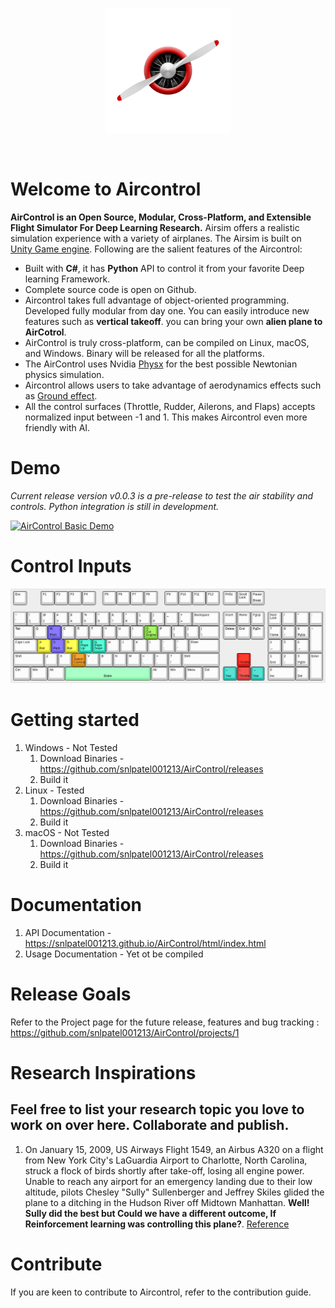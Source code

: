 <p align="center">
  <img src="docs/images/logo_original.png" height="200"/>
</p>
<BR>

# Welcome to Aircontrol

**AirControl is an Open Source, Modular, Cross-Platform, and Extensible Flight Simulator For Deep Learning Research.** Airsim offers a realistic simulation experience with a variety of airplanes. The Airsim is built on [Unity Game engine](https://unity.com). Following are the salient features of the Aircontrol:

* Built with **C#**, it has **Python** API to control it from your favorite Deep learning Framework.
* Complete source code is open on Github.
* Aircontrol takes full advantage of object-oriented programming. Developed fully modular from day one. You can easily introduce new features such as **vertical takeoff**. you can bring your own **alien plane to AirCotrol**. 
* AirControl is truly cross-platform, can be compiled on Linux, macOS, and Windows. Binary will be released for all the platforms.
* The AirControl uses Nvidia [Physx](https://en.wikipedia.org/wiki/PhysX) for the best possible Newtonian physics simulation.
* Aircontrol allows users to take advantage of aerodynamics effects such as [Ground effect](https://en.wikipedia.org/wiki/Ground_effect_(aerodynamics)).
* All the control surfaces (Throttle, Rudder, Ailerons, and Flaps) accepts normalized input between -1 and 1. This makes Aircontrol even more friendly with AI.

# Demo

*Current release version v0.0.3 is a pre-release to test the air stability and controls. Python integration is still in development.* 

[![AirControl Basic Demo](https://img.youtube.com/vi/Lhwb4UVulMs/0.jpg)](https://www.youtube.com/watch?v=Lhwb4UVulMs)

# Control Inputs
![Keyboard Mappings](docs/images/keyboard-layout.png)

# Getting started
1. Windows - Not Tested
   1. Download Binaries - https://github.com/snlpatel001213/AirControl/releases
   2. Build it
2. Linux - Tested
   1. Download Binaries - https://github.com/snlpatel001213/AirControl/releases
   2. Build it
3. macOS - Not Tested
   1. Download Binaries - https://github.com/snlpatel001213/AirControl/releases
   2. Build it

# Documentation

1. API Documentation - https://snlpatel001213.github.io/AirControl/html/index.html
2. Usage Documentation - Yet ot be compiled

# Release Goals

Refer to the Project page for the future release, features and bug tracking : https://github.com/snlpatel001213/AirControl/projects/1

# Research Inspirations
Feel free to list your research topic you love to work on over here. Collaborate and publish.
---
1. On January 15, 2009, US Airways Flight 1549, an Airbus A320 on a flight from New York City's LaGuardia Airport to Charlotte, North Carolina, struck a flock of birds shortly after take-off, losing all engine power. Unable to reach any airport for an emergency landing due to their low altitude, pilots Chesley "Sully" Sullenberger and Jeffrey Skiles glided the plane to a ditching in the Hudson River off Midtown Manhattan. **Well! Sully did the best but Could we have a different outcome, If Reinforcement learning was controlling this plane?**. [Reference](https://en.wikipedia.org/wiki/US_Airways_Flight_1549)

# Contribute
If you are keen to contribute to Aircontrol, refer to the contribution guide.

